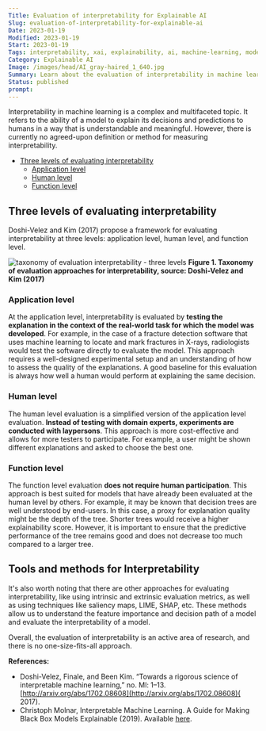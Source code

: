 ```yaml
---
Title: Evaluation of interpretability for Explainable AI
Slug: evaluation-of-interpretability-for-explainable-ai
Date: 2023-01-19
Modified: 2023-01-19
Start: 2023-01-19
Tags: interpretability, xai, explainability, ai, machine-learning, model
Category: Explainable AI
Image: /images/head/AI_gray-haired_1_640.jpg
Summary: Learn about the evaluation of interpretability in machine learning with this guide. Discover different levels and methods for assessing the explainability of models.
Status: published
prompt:
---
```


Interpretability in machine learning is a complex and multifaceted topic. It refers to the ability of a model to explain its decisions and predictions to humans in a way that is understandable and meaningful. However, there is currently no agreed-upon definition or method for measuring interpretability.

<!-- MarkdownTOC levels="2,3" autolink="true" autoanchor="true" -->

- [Three levels of evaluating interpretability](#three-levels-of-evaluating-interpretability)
	- [Application level](#application-level)
	- [Human level](#human-level)
	- [Function level](#function-level)

<!-- /MarkdownTOC -->

<a id="three-levels-of-evaluating-interpretability"></a>
## Three levels of evaluating interpretability
Doshi-Velez and Kim (2017) propose a framework for evaluating interpretability at three levels: application level, human level, and function level.

![taxonomy of evaluation interpretability - three levels](/images/evaluation_of_interpretability/taxonomy_of_evaluation_interpretability.png)
**Figure 1. Taxonomy of evaluation approaches for interpretability, source: Doshi-Velez and Kim (2017)**

<a id="application-level"></a>
### Application level
At the application level, interpretability is evaluated by **testing the explanation in the context of the real-world task for which the model was developed**. For example, in the case of a fracture detection software that uses machine learning to locate and mark fractures in X-rays, radiologists would test the software directly to evaluate the model. This approach requires a well-designed experimental setup and an understanding of how to assess the quality of the explanations. A good baseline for this evaluation is always how well a human would perform at explaining the same decision.

<a id="human-level"></a>
### Human level
The human level evaluation is a simplified version of the application level evaluation. **Instead of testing with domain experts, experiments are conducted with laypersons**. This approach is more cost-effective and allows for more testers to participate. For example, a user might be shown different explanations and asked to choose the best one.

<a id="function-level"></a>
### Function level
The function level evaluation **does not require human participation**. This approach is best suited for models that have already been evaluated at the human level by others. For example, it may be known that decision trees are well understood by end-users. In this case, a proxy for explanation quality might be the depth of the tree. Shorter trees would receive a higher explainability score. However, it is important to ensure that the predictive performance of the tree remains good and does not decrease too much compared to a larger tree.

## Tools and methods for Interpretability
It's also worth noting that there are other approaches for evaluating interpretability, like using intrinsic and extrinsic evaluation metrics, as well as using techniques like saliency maps, LIME, SHAP, etc. These methods allow us to understand the feature importance and decision path of a model and evaluate the interpretability of a model.

Overall, the evaluation of interpretability is an active area of research, and there is no one-size-fits-all approach. 

**References:**

- Doshi-Velez, Finale, and Been Kim. “Towards a rigorous science of interpretable machine learning,” no. Ml: 1–13. [http://arxiv.org/abs/1702.08608](http://arxiv.org/abs/1702.08608)( 2017).
- Christoph Molnar, Interpretable Machine Learning. A Guide for Making Black Box Models Explainable (2019). Available [here](http://leanpub.com/interpretable-machine-learning).


